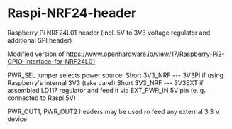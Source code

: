 # Raspi-NRF24-header
Raspberry Pi NRF24L01 header (incl. 5V to 3V3 voltage regulator and additional SPI header)

Modified version of
https://www.openhardware.io/view/17/Raspberry-Pi2-GPIO-interface-for-NRF24L01

PWR_SEL jumper selects power source:
Short 3V3_NRF --- 3V3PI  if using Raspberry's internal 3V3 (take care!)
Short 3V3_NRF --- 3V3EXT if assembled LD117 regulator and feed it via EXT_PWR_IN 5V pin (e. g. connected to Raspi 5V)

PWR_OUT1, PWR_OUT2 headers may be used ro feed any external 3.3 V device
